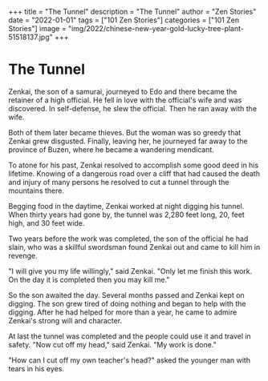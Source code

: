 +++
title = "The Tunnel"
description = "The Tunnel"
author = "Zen Stories"
date = "2022-01-01"
tags = ["101 Zen Stories"]
categories = ["101 Zen Stories"]
image =  "img/2022/chinese-new-year-gold-lucky-tree-plant-51518137.jpg"
+++

# The Tunnel

Zenkai, the son of a samurai, journeyed to Edo and there became the retainer of a high official. He fell in love with the official's wife and was discovered. In self-defense, he slew the official. Then he ran away with the wife.

Both of them later became thieves. But the woman was so greedy that Zenkai grew disgusted. Finally, leaving her, he journeyed far away to the province of Buzen, where he became a wandering mendicant.

To atone for his past, Zenkai resolved to accomplish some good deed in his lifetime. Knowing of a dangerous road over a cliff that had caused the death and injury of many persons he resolved to cut a tunnel through the mountains there.

Begging food in the daytime, Zenkai worked at night digging his tunnel. When thirty years had gone by, the tunnel was 2,280 feet long, 20, feet high, and 30 feet wide.

Two years before the work was completed, the son of the official he had slain, who was a skillful swordsman found Zenkai out and came to kill him in revenge.

"I will give you my life willingly," said Zenkai. "Only let me finish this work. On the day it is completed then you may kill me."

So the son awaited the day. Several months passed and Zenkai kept on digging. The son grew tired of doing nothing and began to help with the digging. After he had helped for more than a year, he came to admire Zenkai's strong will and character.

At last the tunnel was completed and the people could use it and travel in safety. "Now cut off my head," said Zenkai. "My work is done."

"How can I cut off my own teacher's head?" asked the younger man with tears in his eyes.

